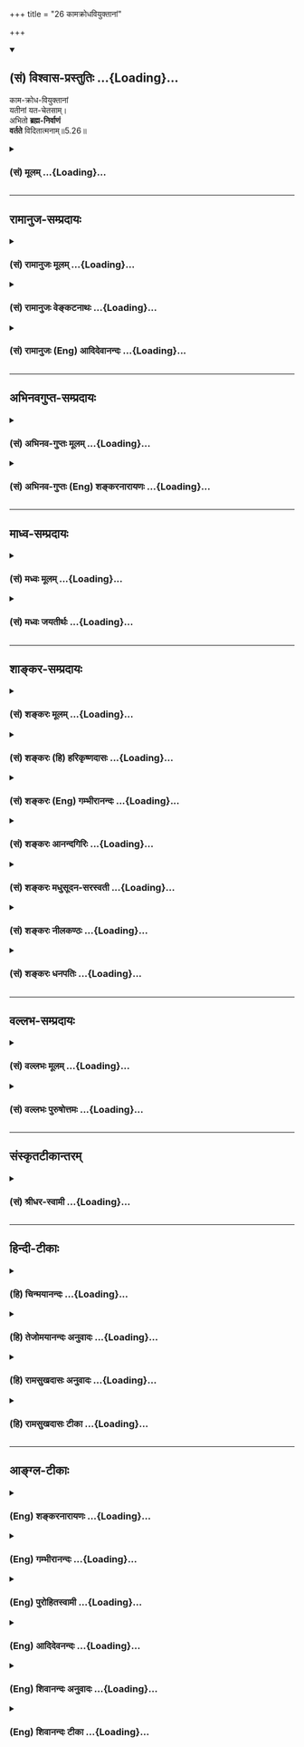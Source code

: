 +++
title = "26 कामक्रोधवियुक्तानां"

+++
<div class="js_include" newlevelforh1="2" title="(सं) विश्वास-प्रस्तुतिः" unfilled url="/purANam_vaiShNavam/mahAbhAratam/06-bhIShma-parva/03-bhagavad-gItA-parva/saMskRtam/vishvAsa-prastutiH/05_karma-saMnyAsa-yogaH/26_kAmakrodhaviyuktA.md">
<details open><summary><h2>(सं) विश्वास-प्रस्तुतिः ...{Loading}...</h2></summary>

काम-क्रोध-वियुक्तानां  
यतीनां यत-चेतसाम्।  
अभितो **ब्रह्म-निर्वाणं**  
**वर्तते** विदितात्मनाम्॥5.26॥
</details>
</div>
<div class="js_include collapsed" newlevelforh1="3" title="(सं) मूलम्" unfilled url="/purANam_vaiShNavam/mahAbhAratam/06-bhIShma-parva/03-bhagavad-gItA-parva/saMskRtam/mUlam/05_karma-saMnyAsa-yogaH/26_kAmakrodhaviyuktA.md">
<details><summary><h3>(सं) मूलम् ...{Loading}...</h3></summary>

कामक्रोधवियुक्तानां यतीनां यतचेतसाम्।  
अभितो ब्रह्मनिर्वाणं वर्तते विदितात्मनाम्।।5.26।।
</details>
</div>


_________________
## रामानुज-सम्प्रदायः
<div class="js_include collapsed" newlevelforh1="3" title="(सं) रामानुजः मूलम्" unfilled url="/purANam_vaiShNavam/mahAbhAratam/06-bhIShma-parva/03-bhagavad-gItA-parva/saMskRtam/rAmAnujaH/mUlam/05_karma-saMnyAsa-yogaH/26_kAmakrodhaviyuktA.md">
<details><summary><h3>(सं) रामानुजः मूलम् ...{Loading}...</h3></summary>

।।5.26।।**कामक्रोधवियुक्तानां यतीनां** यतनशीलानां **यतचेतसां**
नियमितमनसां **विजितात्मनां** विजितमनसां **ब्रह्मनिर्वाणम् अभितो
वर्तते।** एवंभूतानां हस्तस्थं ब्रह्मनिर्वाणम् इत्यर्थः। उक्तं कर्मयोगं
स्वलक्ष्यभूतयोगशिरस्कम् उपसंहरति

</details>
</div>
<div class="js_include collapsed" newlevelforh1="3" title="(सं) रामानुजः वेङ्कटनाथः" unfilled url="/purANam_vaiShNavam/mahAbhAratam/06-bhIShma-parva/03-bhagavad-gItA-parva/saMskRtam/rAmAnujaH/venkaTanAthaH/05_karma-saMnyAsa-yogaH/26_kAmakrodhaviyuktA.md">
<details><summary><h3>(सं) रामानुजः वेङ्कटनाथः ...{Loading}...</h3></summary>

  
  
।।5.26।। एवं षड्भिः श्लोकैः समदर्शित्वसाधकमनुष्ठानप्रकारमुपदिश्य तत्र
शीघ्रप्रवृत्तिसिद्ध्यर्थं फलस्याविलम्बितत्वमनन्तरमुच्यत इत्यभिप्रायेणाह
उक्तलक्षणानामिति। कामक्रोधवियुक्ततोक्तिःशक्नोति 5।23 इति
श्लोकार्थानुवादः। क्रोधनिवृत्त्यैव सर्वभूतहितेरतत्वमिति सूचितम्। यतीनाम्
इत्यत्र रूढेरयुक्तत्वात् प्रकृतिप्रत्ययार्थवैशद्याययतनशीलानामित्युक्तम्।
तेनन प्रहृष्येत् इति श्लोकद्वयार्थाऽनुदितः। यतचेतसां इत्येतदात्मन्येव
सर्वाकारकल्पनानुवाद इति दर्शयितुंनियमितमनसां इत्युक्तम्। विजितात्मनां
इत्यनेन दोषप्रदर्शनेनान्तःकरणावर्जनपरस्यये हि 5।22 इति श्लोकस्यार्थः
सूचित इति प्रदर्शनायविजितमनसामित्युक्तम्। एवं
पुनरुक्तिपरिहाराज्ञानात्विदितात्मनां इति परैः पठितम्। अभितो৷৷.वर्तते
इत्यत्यन्तासन्नकालत्वं विवक्षितमिति दर्शयति एवम्भूतानामिति। हस्तस्थं न तु
हस्तोद्धृतदण्डादिग्राह्यफलादिवद्व्यवहितलाभमिति भावः।  
  

</details>
</div>
<div class="js_include collapsed" newlevelforh1="3" title="(सं) रामानुजः (Eng) आदिदेवानन्दः" unfilled url="/purANam_vaiShNavam/mahAbhAratam/06-bhIShma-parva/03-bhagavad-gItA-parva/saMskRtam/rAmAnujaH/english/AdidevAnandaH/05_karma-saMnyAsa-yogaH/26_kAmakrodhaviyuktA.md">
<details><summary><h3>(सं) रामानुजः (Eng) आदिदेवानन्दः ...{Loading}...</h3></summary>

5.26 To those who are free from desire and wrath; 'who are wont to exert themselves' i.e., who are practising self-control; whose 'thought is controlled,' i.e., whose minds are subdued; 'who have conered them,'
i.e., whose minds are under their control - to such persons the beatitude of the Brahman is close at hand. The beatitude of the Brahman is already in hand to persons of this type. Sri Krsna concludes the examination of Karma Yoga already stated, as reaching the highest point in the practice of mental concentration (Yoga) having for its object the vision of the self:

</details>
</div>


_________________
## अभिनवगुप्त-सम्प्रदायः
<div class="js_include collapsed" newlevelforh1="3" title="(सं) अभिनव-गुप्तः मूलम्" unfilled url="/purANam_vaiShNavam/mahAbhAratam/06-bhIShma-parva/03-bhagavad-gItA-parva/saMskRtam/abhinava-guptaH/mUlam/05_karma-saMnyAsa-yogaH/26_kAmakrodhaviyuktA.md">
<details><summary><h3>(सं) अभिनव-गुप्तः मूलम् ...{Loading}...</h3></summary>

।।5.26।। कामेति। तेषां सर्वतः सर्वास्ववस्थासु ब्रह्मसत्ता पारमार्थिकी न
निरोधकालमपेक्षते।

</details>
</div>
<div class="js_include collapsed" newlevelforh1="3" title="(सं) अभिनव-गुप्तः (Eng) शङ्करनारायणः" unfilled url="/purANam_vaiShNavam/mahAbhAratam/06-bhIShma-parva/03-bhagavad-gItA-parva/saMskRtam/abhinava-guptaH/english/shankaranArAyaNaH/05_karma-saMnyAsa-yogaH/26_kAmakrodhaviyuktA.md">
<details><summary><h3>(सं) अभिनव-गुप्तः (Eng) शङ्करनारायणः ...{Loading}...</h3></summary>

5.26 Kama - etc. For them at all times i.e., at all stages, there is
Brahman-Existence, the ultimately true one, and it does not look for the
time of control \[of the mind (mediation)\]

</details>
</div>


_________________
## माध्व-सम्प्रदायः
<div class="js_include collapsed" newlevelforh1="3" title="(सं) मध्वः मूलम्" unfilled url="/purANam_vaiShNavam/mahAbhAratam/06-bhIShma-parva/03-bhagavad-gItA-parva/saMskRtam/madhvaH/mUlam/05_karma-saMnyAsa-yogaH/26_kAmakrodhaviyuktA.md">
<details><summary><h3>(सं) मध्वः मूलम् ...{Loading}...</h3></summary>

।।5.26।। सुलभं च तेषां ब्रह्मेत्याह कामक्रोधेति। अभितः सर्वतः।

</details>
</div>
<div class="js_include collapsed" newlevelforh1="3" title="(सं) मध्वः जयतीर्थः" unfilled url="/purANam_vaiShNavam/mahAbhAratam/06-bhIShma-parva/03-bhagavad-gItA-parva/saMskRtam/madhvaH/jayatIrthaH/05_karma-saMnyAsa-yogaH/26_kAmakrodhaviyuktA.md">
<details><summary><h3>(सं) मध्वः जयतीर्थः ...{Loading}...</h3></summary>

।।5.26।। यतीनां सर्वं ब्रह्मतयैव प्रतीयत इत्यन्यथाप्रतीतिनिरासायाह
**सुलभं चे**ति। न केवलं उक्तलक्षणा इति चार्थः। इदं चासाधारणधर्मत्वात्
ज्ञानिलक्षणं भवत्येव। सौलभ्यवाचि किमप्यत्र न प्रतीयत इत्यतस्तदुपादाय
व्याचष्टे **अभित** इति सर्वदेशकालेष्वित्यर्थः।

</details>
</div>


_________________
## शाङ्कर-सम्प्रदायः
<div class="js_include collapsed" newlevelforh1="3" title="(सं) शङ्करः मूलम्" unfilled url="/purANam_vaiShNavam/mahAbhAratam/06-bhIShma-parva/03-bhagavad-gItA-parva/saMskRtam/shankaraH/mUlam/05_karma-saMnyAsa-yogaH/26_kAmakrodhaviyuktA.md">
<details><summary><h3>(सं) शङ्करः मूलम् ...{Loading}...</h3></summary>

।।5.26।। **कामक्रोधवियुक्तानां** कामश्च क्रोधश्च कामक्रोधौ ताभ्यां
वियुक्तानां **यतीनां** संन्यासिनां **यतचेतसां** संयतान्तःकरणानाम्
**अभितः** उभयतः जीवतां मृतानां च **ब्रह्मनिर्वाणं** मोक्षो **वर्तते
विदितात्मनां** विदितः ज्ञातः आत्मा येषां ते विदितात्मानः तेषां
विदितात्मनां सम्यग्दर्शिनामित्यर्थः।। सम्यग्दर्शननिष्ठानां संन्यासिनां
सद्यः मुक्तिः उक्ता। कर्मयोगश्च ईश्वरार्पितसर्वभावेन ईश्वरे ब्रह्मणि
आधाय क्रियमाणः सत्त्वशुद्धिज्ञानप्राप्तिसर्वकर्मसंन्यासक्रमेण मोक्षाय
इति भगवान् पदे पदे अब्रवीत् वक्ष्यति च। अथ इदानीं ध्यानयोगं
सम्यग्दर्शनस्य अन्तरङ्गं विस्तरेण वक्ष्यामि इति तस्य सूत्रस्थानीयान्
श्लोकान् उपदिशति स्म

</details>
</div>
<div class="js_include collapsed" newlevelforh1="3" title="(सं) शङ्करः (हि) हरिकृष्णदासः" unfilled url="/purANam_vaiShNavam/mahAbhAratam/06-bhIShma-parva/03-bhagavad-gItA-parva/saMskRtam/shankaraH/hindI/harikRShNadAsaH/05_karma-saMnyAsa-yogaH/26_kAmakrodhaviyuktA.md">
<details><summary><h3>(सं) शङ्करः (हि) हरिकृष्णदासः ...{Loading}...</h3></summary>

।।5.26।। तथा जो काम और क्रोध इन दोनों दोषोंसे रहित हो चुके हैं जिन्होंने
अन्तःकरणको अपने वशमें कर लिया है जिन्होंने आत्माको जान लिया है ऐसे
आत्मज्ञानी सम्यग्दर्शी यती संन्यासियोंको दोनों ओरसे अर्थात् जीवित रहते
हुए भी और मरनेके पश्चात् भी दोनों अवस्थाओंमें ब्रह्मनिर्वाण यानी मोक्ष
प्राप्त रहता है। यथार्थ ज्ञानमें निष्ठावाले संन्यासियोंके लिये सद्यः (
तुरंत ही होनेवाली ) मुक्ति बतलायी गयी है तथा सब प्रकार ईश्वरार्पितभावसे
पूर्ण ब्रह्म परमात्मामें सब कर्मोंका त्याग करके किया हुआ कर्मयोग भी
अन्तःकरणकी शुद्धि ज्ञानप्राप्ति और सर्वकर्मसंन्यासके क्रमसे मोक्षदायक है
यह बात भगवान्ने पदपदपर कही है और (आगे भी ) कहेंगे।

</details>
</div>
<div class="js_include collapsed" newlevelforh1="3" title="(सं) शङ्करः (Eng) गम्भीरानन्दः" unfilled url="/purANam_vaiShNavam/mahAbhAratam/06-bhIShma-parva/03-bhagavad-gItA-parva/saMskRtam/shankaraH/english/gambhIrAnandaH/05_karma-saMnyAsa-yogaH/26_kAmakrodhaviyuktA.md">
<details><summary><h3>(सं) शङ्करः (Eng) गम्भीरानन्दः ...{Loading}...</h3></summary>

5.26 Yatinam, to the monks; yata-cetasam, who have control over their
internal organ; kama-krodha-viyuktanam, who are free from desire and
anger; vidita-atmanam, who have known the Self, i.e. who have full
realization; vartate, there is; brahma-nir-vanam, absorption in Brahman,
Liberation; abhitah, either way, whether living or dead. Immediate
Liberation of the monks who are steadfast in full realization has been
stated. And the Lord has said, and will say, at every stage that
Karma-yoga, undertaken as a dedication to Brahman, to God, by
surrendering all activities \[The activities of body, mind and organs\]
to God, leads to Liberation through the stages of purification of the
heart, attainment of Knowledge, and renunciation of all actions.
Thereafter, now, with the idea, 'I shall speak elaborately of the yoga
of meditation which is the proximate discipline for full realization,'
the Lord gave instruction through some verses in the form of aphorisms:

</details>
</div>
<div class="js_include collapsed" newlevelforh1="3" title="(सं) शङ्करः आनन्दगिरिः" unfilled url="/purANam_vaiShNavam/mahAbhAratam/06-bhIShma-parva/03-bhagavad-gItA-parva/saMskRtam/shankaraH/AnandagiriH/05_karma-saMnyAsa-yogaH/26_kAmakrodhaviyuktA.md">
<details><summary><h3>(सं) शङ्करः आनन्दगिरिः ...{Loading}...</h3></summary>

।।5.26।। पूर्वं कामक्रोधयोर्वेगः सोढव्यो दर्शितः संप्रति तावेव
त्याज्यावित्याह **किंचेति।** ननु दर्शितविशेषणवतां मृतानामेव मोक्षो नतु
जीवतामिति चेन्नेत्याह **अभित इति।** अस्मदादीनामपि तर्हि
प्रभूतकामादिप्रभावविधुराणां किमिति मोक्षो न भवतीत्याशङ्क्य
सम्यग्दर्शनवैशेष्याभावादित्याह **विदितेति।** उक्तेऽर्थे
श्लोकाक्षराणामन्वयमाचष्टे **कामक्रोधेत्यादिना।**

</details>
</div>
<div class="js_include collapsed" newlevelforh1="3" title="(सं) शङ्करः मधुसूदन-सरस्वती" unfilled url="/purANam_vaiShNavam/mahAbhAratam/06-bhIShma-parva/03-bhagavad-gItA-parva/saMskRtam/shankaraH/madhusUdana-sarasvatI/05_karma-saMnyAsa-yogaH/26_kAmakrodhaviyuktA.md">
<details><summary><h3>(सं) शङ्करः मधुसूदन-सरस्वती ...{Loading}...</h3></summary>

।।5.26।। पूर्वं कामक्रोधयोरुत्पन्नयोरपि वेगः सोढव्य इत्युक्तमधुना तु
तयोरुत्पत्तिप्रतिबन्ध एव कर्तव्य इत्याह
कामक्रोधयोर्वियोगस्तदनुत्पत्तिरेव तद्युक्तानां कामक्रोधवियुक्तानाम्।
अतएव यतचेतसां संयतचित्तानां यतीनां यत्नशीलानां संन्यासिनां विदितात्मनां
साक्षात्कृतपरमात्मनामभित उभयतो जीवतां मृतानां च तेषां ब्रह्मनिर्वाणं
मोक्षो वर्तते नित्यत्वात् नतु भविष्यति साध्यत्वाभावात्।

</details>
</div>
<div class="js_include collapsed" newlevelforh1="3" title="(सं) शङ्करः नीलकण्ठः" unfilled url="/purANam_vaiShNavam/mahAbhAratam/06-bhIShma-parva/03-bhagavad-gItA-parva/saMskRtam/shankaraH/nIlakaNThaH/05_karma-saMnyAsa-yogaH/26_kAmakrodhaviyuktA.md">
<details><summary><h3>(सं) शङ्करः नीलकण्ठः ...{Loading}...</h3></summary>

।।5.26।। किञ्च **कामेति।** अभितो जीवतां मृतानां च विदितात्मनां
ज्ञातात्मतत्त्वानाम्।

</details>
</div>
<div class="js_include collapsed" newlevelforh1="3" title="(सं) शङ्करः धनपतिः" unfilled url="/purANam_vaiShNavam/mahAbhAratam/06-bhIShma-parva/03-bhagavad-gItA-parva/saMskRtam/shankaraH/dhanapatiH/05_karma-saMnyAsa-yogaH/26_kAmakrodhaviyuktA.md">
<details><summary><h3>(सं) शङ्करः धनपतिः ...{Loading}...</h3></summary>

।।5.26।। पूर्वं कामक्रोधोद्भवो वेगः सोढव्य इत्युक्तं इदानीं तावेव
त्याज्यवित्याह। कामक्रोधाभ्यां वियुक्तानां यतीनां संन्यासिनां
संयतचित्तात्मनां विदितात्मतत्त्वानां ब्रह्मनिर्वाणमभितः उभयतो जीवतां
मृतानां च वर्तते।

</details>
</div>


_________________
## वल्लभ-सम्प्रदायः
<div class="js_include collapsed" newlevelforh1="3" title="(सं) वल्लभः मूलम्" unfilled url="/purANam_vaiShNavam/mahAbhAratam/06-bhIShma-parva/03-bhagavad-gItA-parva/saMskRtam/vallabhaH/mUlam/05_karma-saMnyAsa-yogaH/26_kAmakrodhaviyuktA.md">
<details><summary><h3>(सं) वल्लभः मूलम् ...{Loading}...</h3></summary>

।।5.26।। किञ्च कामक्रोधवियुक्तानामिति। अभित उभयतः मृतानां जीवतां न
देहान्तर एव तेषां ब्रह्मानन्दः अपितु जीवतामपि वर्त्तते इत्यर्थः।

</details>
</div>
<div class="js_include collapsed" newlevelforh1="3" title="(सं) वल्लभः पुरुषोत्तमः" unfilled url="/purANam_vaiShNavam/mahAbhAratam/06-bhIShma-parva/03-bhagavad-gItA-parva/saMskRtam/vallabhaH/puruShottamaH/05_karma-saMnyAsa-yogaH/26_kAmakrodhaviyuktA.md">
<details><summary><h3>(सं) वल्लभः पुरुषोत्तमः ...{Loading}...</h3></summary>

  
  
।।5.26।। किञ्च कामक्रोधवियुक्तोनां पूर्वोक्तप्रकारेण कामक्रोधरहितानां
यतीनां परमहंसानां भगवदर्थं सर्वपरित्यागेन स्थितानां
वृन्दावनीयवृक्षादिवत् यतचेतसां भगवत्स्वरूपानुभवैकपरचित्तानां
विदितात्मनां भगवत्स्वरूपज्ञानिनां अभितः सर्वजन्मसु सर्वदिक्षु वा
ब्रह्मनिर्वाणं लीलात्मकत्वं वर्त्तते अनुवर्तत इत्यर्थः। यथा वृन्दावने
वृक्षेषु तन्मूलेषु परितश्च क्रीडति तथेति भावः।  
  

</details>
</div>


_________________
## संस्कृतटीकान्तरम्
<div class="js_include collapsed" newlevelforh1="3" title="(सं) श्रीधर-स्वामी" unfilled url="/purANam_vaiShNavam/mahAbhAratam/06-bhIShma-parva/03-bhagavad-gItA-parva/saMskRtam/shrIdhara-svAmI/05_karma-saMnyAsa-yogaH/26_kAmakrodhaviyuktA.md">
<details><summary><h3>(सं) श्रीधर-स्वामी ...{Loading}...</h3></summary>

।।5.26।। किंच **कामक्रोधवियुक्तानामिति।** कामक्रोधाभ्यां वियुक्तानां
यतीनां संन्यासिनां संयतचित्तानां ज्ञातात्मतत्त्वानां अभित उभयतो मृतानां
जीवतां च न देहान्तर एव तेषां ब्रह्मणि लयः अपितु जीवतामपि वर्तत इत्यर्थः।

</details>
</div>


_________________
## हिन्दी-टीकाः
<div class="js_include collapsed" newlevelforh1="3" title="(हि) चिन्मयानन्दः" unfilled url="/purANam_vaiShNavam/mahAbhAratam/06-bhIShma-parva/03-bhagavad-gItA-parva/hindI/chinmayAnandaH/05_karma-saMnyAsa-yogaH/26_kAmakrodhaviyuktA.md">
<details><summary><h3>(हि) चिन्मयानन्दः ...{Loading}...</h3></summary>

।।5.26।। इस आसुरी युग में लोगों को दैवी जीवन जीने की प्रेरणा देने प्राणि
मात्र के प्रति हृदय मे उमड़ते प्रेम के कारण वेश्या को पापमुक्त अथवा
कोढ़ी को रोग मुक्त करने अंधकार को प्रकाशित करके अज्ञानियों का पथप्रदर्शन
करने का समाज सेवा का कार्य करते हुए ज्ञानी पुरुष स्वयं अपने दिव्य स्वरूप
में स्थित समाज की अशुद्धियों से लिप्त नहीं होता। जैसे एक चिकित्सक
अस्वस्थ रोगियों का उपचार उनके मध्य रहकर करता हुआ भी उनके रोगें से अछूता
रहता है या उनके दुखों से स्वयं भावावेश में नहीं आ जाता वैसे ही दुखार्त
कामुक हीन वैषयिक प्रवृत्तियों के लोगों के मध्य रहकर भी ज्ञानी पुरुष को
उनके अवगुणों का स्पर्श तक नहीं होता। किस प्रकार सिद्ध पुरुष जगत् के
प्रलोभनों में अपने मन का समत्व बनाये रख पाता है भगवान् कहते हैं जो पुरुष
अपने पुरुषार्थ के बल पर मन की काम और क्रोध की प्रवृत्तियों को विजित कर
लेता है और शास्त्रों में उपदिष्ट दैवी जीवन के मार्ग का अनुसरण करता है वह
आत्मज्ञान को प्राप्त करके इस समत्व को प्राप्त करता है जिसे कोई भी वस्तु
या परिस्थिति विचलित नहीं कर पाती। वह इसी जीवन में तथा देह त्याग के
पश्चात् भी ब्रह्मानन्द में ही स्थित रहता है। अब भगवान् सम्यक् दर्शन के
साक्षात् अन्तरंग साधनध्यानयोग का वर्णन अगले दो सूत्ररूप श्लोकों में करते
हैं

</details>
</div>
<div class="js_include collapsed" newlevelforh1="3" title="(हि) तेजोमयानन्दः अनुवादः" unfilled url="/purANam_vaiShNavam/mahAbhAratam/06-bhIShma-parva/03-bhagavad-gItA-parva/hindI/tejomayAnandaH/anuvAdaH/05_karma-saMnyAsa-yogaH/26_kAmakrodhaviyuktA.md">
<details><summary><h3>(हि) तेजोमयानन्दः अनुवादः ...{Loading}...</h3></summary>

।।5.26।। काम और क्रोध से रहित, संयतचित्त वाले तथा आत्मा को जानने वाले
यतियों के लिए सब ओर मोक्ष (या ब्रह्मानन्द) विद्यमान रहता है।।

</details>
</div>
<div class="js_include collapsed" newlevelforh1="3" title="(हि) रामसुखदासः अनुवादः" unfilled url="/purANam_vaiShNavam/mahAbhAratam/06-bhIShma-parva/03-bhagavad-gItA-parva/hindI/rAmasukhadAsaH/anuvAdaH/05_karma-saMnyAsa-yogaH/26_kAmakrodhaviyuktA.md">
<details><summary><h3>(हि) रामसुखदासः अनुवादः ...{Loading}...</h3></summary>

।।5.26।। काम-क्रोधसे सर्वथा रहित, जीते हुए मनवाले और स्वरूपका
साक्षात्कार किये हुए साङ्ख्ययोगियोंके लिये दोनों ओरसे--शरीरके रहते हुए
अथवा शरीर छूटनेके बाद) निर्वाण ब्रह्म परिपूर्ण है।

</details>
</div>
<div class="js_include collapsed" newlevelforh1="3" title="(हि) रामसुखदासः टीका" unfilled url="/purANam_vaiShNavam/mahAbhAratam/06-bhIShma-parva/03-bhagavad-gItA-parva/hindI/rAmasukhadAsaH/TIkA/05_karma-saMnyAsa-yogaH/26_kAmakrodhaviyuktA.md">
<details><summary><h3>(हि) रामसुखदासः टीका ...{Loading}...</h3></summary>

5.26।।***व्याख्या--*'कामक्रोधवियुक्तानां यतीनाम्'--**भगवान् उपर्युक्त
पदोंसे यह स्पष्ट कह रहे हैं कि सिद्ध महापुरुषमें काम-क्रोधादि दोषोंकी
गन्ध भी नहीं रहती। काम-क्रोधादि दोष उत्पत्ति-विनाशशील असत् पदार्थों
(शरीर, इन्द्रियाँ, मन, बुद्धि आदि) के सम्बन्धसे उत्पन्न होते हैं। सिद्ध
महापुरुषको उत्पत्ति-विनाशशील सत्त-त्त्वमें अपनी स्वाभाविक स्थितिका अनुभव
हो जाता है, अतः उत्पत्ति-विनाशरहित असत् पदार्थोंसे उसका सम्बन्ध सर्वथा
नहीं रहता। उसके अनुभवमें अपने कहलानेवाले शरीर अन्तःकरणसहित सम्पूर्ण
संसारके साथ अपने सम्बन्धका सर्वथा अभाव हो जाता है, अतः उसमें काम-क्रोध
आदि विकार कैसे उत्पन्न हो सकते हैं; यदि काम-क्रोध सूक्ष्मरूपसे भी हों,
तो अपनेको जीवन्मुक्त मान लेना भ्रम ही है। उत्पत्ति-विनाशशील वस्तुओंकी
इच्छाको 'काम' कहते हैं। काम अर्थात् कामना अभावमें पैदा होती है। अभाव
सदैव असत्में रहता है। सत्-स्वरूपमें अभाव है ही नहीं। परन्तु जब स्वरूप
असत्से तादात्म्य कर लेता है, तब असत्-अंशके अभावको वह अपनेमें मान लेता
है। अपनेमें अभाव माननेसे ही कामना पैदा होती है और कामना-पूर्तिमें बाधा
लगनेपर क्रोध आ जाता है। इस प्रकार स्वरूपमें कामना न होनेपर भी
तादात्म्यके कारण अपनेमें कामनाकी प्रतीति होती है। परन्तु जिनका तादात्म्य
नष्ट हो गया है और स्वरूपमें स्वाभाविक स्थितिका अनुभव हो गया है, उन्हें
स्वयंमें असत्के अभावका अनुभव हो ही कैसे सकता है ;साधन करनेसे कामक्रोध कम
होते हैं ऐसा साधकोंका अनुभव है। जो चीज कम होनेवाली होती है वह मिटनेवाली
होती है अतः जिस साधनसे ये काम-क्रोध कम होते हैं उसी साधनसे ये मिट भी
जाते हैं। साधन करनेवालोंको यह अनुभव होता है कि (1) कामक्रोध आदि दोष पहले
जितनी जल्दी आते थे, उतनी जल्दी अब नहीं आते। (2) पहले जितने वेगसे आते थे
उतने वेगसे अब नहीं आते और (3) पहले जितनी देरतक ठहरते थे उतनी देरतक अब
नहीं ठहरते। कभी-कभी साधकको ऐसा भी प्रतीत होता है कि काम-क्रोधका वेग
पहलेसे भी अधिक आ गया। इसका कारण यह है कि (1) साधन करनेसे भोगासक्ति तो
मिटती चली गयी और पूर्णावस्था प्राप्त हुई नहीं। (2) अन्तःकरण शुद्ध होनेसे
थोड़े काम-क्रोध भी साधकको अधिक प्रतीत होते हैं। (3) कोई मनके विरुद्ध
कार्य करता है तो वह साधकको बुरा लगता है, पर साधकउसकी परवाह नहीं करता।
बुरा लगनेके भावका भीतर संग्रह होता रहता है। फिर अन्तमें थोड़ी-सी बातपर
भी जोरसे क्रोध आ जाता है; क्योंकि भीतर जो संग्रह हुआ था, वह एक साथ बाहर
निकलता है। इससे दूसरे व्यक्तिको भी आश्चर्य होता है कि इतनी थोड़ी-सी
बातपर इसे इतना क्रोध आ गया! कभी-कभी वृत्तियाँ ठीक होनेसे साधकको ऐसा
प्रतीत होता है कि मेरी पूर्णावस्था हो गयी। परन्तु वास्तवमें जबतक
पूर्णावस्थाका अनुभव करनेवाला है, तबतक (व्यक्तित्व बना रहनेसे)
पूर्णावस्था हुई नहीं।

</details>
</div>


_________________
## आङ्ग्ल-टीकाः
<div class="js_include collapsed" newlevelforh1="3" title="(Eng) शङ्करनारायणः" unfilled url="/purANam_vaiShNavam/mahAbhAratam/06-bhIShma-parva/03-bhagavad-gItA-parva/english/shankaranArAyaNaH/05_karma-saMnyAsa-yogaH/26_kAmakrodhaviyuktA.md">
<details><summary><h3>(Eng) शङ्करनारायणः ...{Loading}...</h3></summary>

5.26. Warding off the external contacts outside; making the sense of sight in the middle of the two wandering ones; counter-balancing both the forward and backward moving forces that travel within what acts crookedly;

</details>
</div>
<div class="js_include collapsed" newlevelforh1="3" title="(Eng) गम्भीरानन्दः" unfilled url="/purANam_vaiShNavam/mahAbhAratam/06-bhIShma-parva/03-bhagavad-gItA-parva/english/gambhIrAnandaH/05_karma-saMnyAsa-yogaH/26_kAmakrodhaviyuktA.md">
<details><summary><h3>(Eng) गम्भीरानन्दः ...{Loading}...</h3></summary>

5.26 To the monks who have control over their internal organ, who are free from desire and anger, who have known the Self, there is absorption in Brahman either way.

</details>
</div>
<div class="js_include collapsed" newlevelforh1="3" title="(Eng) पुरोहितस्वामी" unfilled url="/purANam_vaiShNavam/mahAbhAratam/06-bhIShma-parva/03-bhagavad-gItA-parva/english/purohitasvAmI/05_karma-saMnyAsa-yogaH/26_kAmakrodhaviyuktA.md">
<details><summary><h3>(Eng) पुरोहितस्वामी ...{Loading}...</h3></summary>

5.26 Saints who know their Selves, who control their minds, and feel neither desire nor anger, find Eternal Bliss everywhere.

</details>
</div>
<div class="js_include collapsed" newlevelforh1="3" title="(Eng) आदिदेवनन्दः" unfilled url="/purANam_vaiShNavam/mahAbhAratam/06-bhIShma-parva/03-bhagavad-gItA-parva/english/AdidevanandaH/05_karma-saMnyAsa-yogaH/26_kAmakrodhaviyuktA.md">
<details><summary><h3>(Eng) आदिदेवनन्दः ...{Loading}...</h3></summary>

5.26 To those who are free from desire and wrath, who are wont to exert themselves, whose thought is controlled, and who have conered it - the beatitude of the Brahman is close at hand.

</details>
</div>
<div class="js_include collapsed" newlevelforh1="3" title="(Eng) शिवानन्दः अनुवादः" unfilled url="/purANam_vaiShNavam/mahAbhAratam/06-bhIShma-parva/03-bhagavad-gItA-parva/english/shivAnandaH/anuvAdaH/05_karma-saMnyAsa-yogaH/26_kAmakrodhaviyuktA.md">
<details><summary><h3>(Eng) शिवानन्दः अनुवादः ...{Loading}...</h3></summary>

5.26 Absolute freedom (or Brahmic bliss) exists on all sides for those self-controlled ascetics who are free from desire and anger, who have controlled their thoughts and who have realised the Self.

</details>
</div>
<div class="js_include collapsed" newlevelforh1="3" title="(Eng) शिवानन्दः टीका" unfilled url="/purANam_vaiShNavam/mahAbhAratam/06-bhIShma-parva/03-bhagavad-gItA-parva/english/shivAnandaH/TIkA/05_karma-saMnyAsa-yogaH/26_kAmakrodhaviyuktA.md">
<details><summary><h3>(Eng) शिवानन्दः टीका ...{Loading}...</h3></summary>

5.26 कामक्रोधवियुक्तानाम् of those who are free from desire and anger;
यतीनाम् of the selfcontrolled ascetics; यतचेतसाम् of those who have controlled their thoughts; अभितः on all sides; ब्रह्मनिर्वाणम् absolute freedom; वर्तते exists; विदितात्मनाम् of those who have realised the Self.Commentary Those who renounce all actions and practise Sravana
(hearing of the scriptures); Manana (reflection) and Nididhyasana
(meditation); who are established in Brahman or who are steadily devoted to the knowledge of the Self attain liberation or Moksha instantaneously
(Kaivalya Moksha). Karma Yoga leads to Moksha step by step (Krama Mukti). First comes purification of the mind; then knowledge; then renunciation of all actions and eventually Moksha.

</details>
</div>
